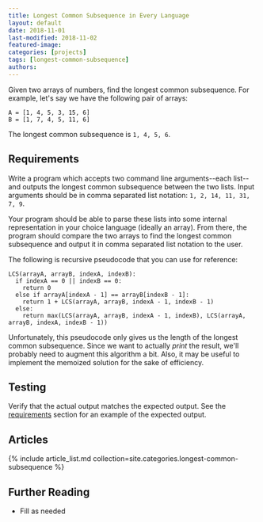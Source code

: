 ```yaml
---
title: Longest Common Subsequence in Every Language
layout: default
date: 2018-11-01
last-modified: 2018-11-02
featured-image:
categories: [projects]
tags: [longest-common-subsequence]
authors:
---
```


Given two arrays of numbers, find the longest common subsequence. For example, let's say we have the
following pair of arrays:

```
A = [1, 4, 5, 3, 15, 6]
B = [1, 7, 4, 5, 11, 6]
```

The longest common subsequence is `1, 4, 5, 6`.

## Requirements

Write a program which accepts two command line arguments--each list--and outputs the longest
common subsequence between the two lists. Input arguments should be in comma separated list notation:
`1, 2, 14, 11, 31, 7, 9`.

Your program should be able to parse these lists into some internal representation in your
choice language (ideally an array). From there, the program should compare the two arrays
to find the longest common subsequence and output it in comma separated list notation to the user.

The following is recursive pseudocode that you can use for reference:

```
LCS(arrayA, arrayB, indexA, indexB):
  if indexA == 0 || indexB == 0:
    return 0
  else if arrayA[indexA - 1] == arrayB[indexB - 1]:
    return 1 + LCS(arrayA, arrayB, indexA - 1, indexB - 1)
  else:
    return max(LCS(arrayA, arrayB, indexA - 1, indexB), LCS(arrayA, arrayB, indexA, indexB - 1))
```

Unfortunately, this pseudocode only gives us the length of the longest common subsequence. Since we
want to actually *print* the result, we'll probably need to augment this algorithm a bit. Also,
it may be useful to implement the memoized solution for the sake of efficiency.

## Testing

Verify that the actual output matches the expected output. See the
[requirements][1] section for an example of the expected output.

## Articles

{% include article_list.md collection=site.categories.longest-common-subsequence %}

## Further Reading

- Fill as needed

[1]: #requirements
